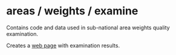 # areas / weights / examine

Contains code and data used in sub-national area weights quality examination.

Creates a [web page](https://tmd-areas-examine.netlify.app/) with examination results.
